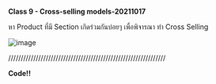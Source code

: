 **Class 9 - Cross-selling models-20211017**

หา Product ที่มี Section เกิดร่วมกันบ่อยๆ เพื่อพิจารณา ทำ Cross Selling



![image](https://user-images.githubusercontent.com/73054276/146628261-7adc1475-4e45-4eb2-be7d-945071fb0e50.png)

///////////////////////////////////////////////////////////////

**Code!!**
